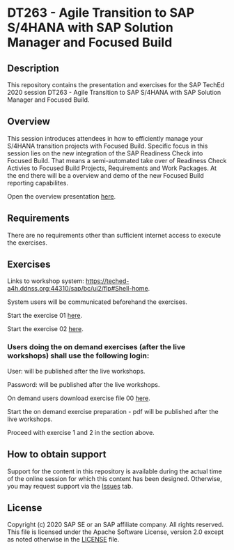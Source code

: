 # DT263 - Agile Transition to SAP S/4HANA with SAP Solution Manager and Focused Build

## Description

This repository contains the presentation and exercises for the SAP TechEd 2020 session DT263 - Agile Transition to SAP S/4HANA with SAP Solution Manager and Focused Build. 

## Overview

This session introduces attendees in how to efficiently manage your S/4HANA transition projects with Focused Build. Specific focus in this session lies on the new integration of the SAP Readiness Check into Focused Build. That means a semi-automated take over of Readiness Check Activies to Focused Build Projects, Requirements and Work Packages. At the end there will be a overview and demo of the new Focused Build reporting capabilites.

Open the overview presentation [here](exercises/Teched_2020_DT263_Overview.pdf).


## Requirements

There are no requirements other than sufficient internet access to execute the exercises.


## Exercises

Links to workshop system: https://teched-a4h.ddnss.org:44310/sap/bc/ui2/flp#Shell-home.

System users will be communicated beforehand the exercises.

Start the exercise 01 [here](exercises/DT263Exercise01.pdf).
    
Start the exercise 02 [here](exercises/DT263Exercise02.pdf).



### Users doing the on demand exercises (after the live workshops) shall use the following login:

User:       will be published after the live workshops.

Password:   will be published after the live workshops.

On demand users download exercise file 00 [here](exercises/DT263Exercise00.pdf). 

Start the on demand exercise preparation - pdf will be published after the live workshops.

Proceed with exercise 1 and 2 in the section above.


## How to obtain support

Support for the content in this repository is available during the actual time of the online session for which this content has been designed. Otherwise, you may request support via the [Issues](../../issues) tab.

## License
Copyright (c) 2020 SAP SE or an SAP affiliate company. All rights reserved. This file is licensed under the Apache Software License, version 2.0 except as noted otherwise in the [LICENSE](LICENSES/Apache-2.0.txt) file.
